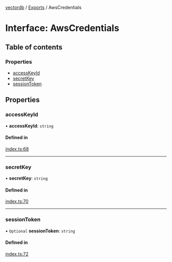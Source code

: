 [vectordb](../README.md) / [Exports](../modules.md) / AwsCredentials

# Interface: AwsCredentials

## Table of contents

### Properties

- [accessKeyId](AwsCredentials.md#accesskeyid)
- [secretKey](AwsCredentials.md#secretkey)
- [sessionToken](AwsCredentials.md#sessiontoken)

## Properties

### accessKeyId

• **accessKeyId**: `string`

#### Defined in

[index.ts:68](https://github.com/lancedb/lancedb/blob/92179835/node/src/index.ts#L68)

___

### secretKey

• **secretKey**: `string`

#### Defined in

[index.ts:70](https://github.com/lancedb/lancedb/blob/92179835/node/src/index.ts#L70)

___

### sessionToken

• `Optional` **sessionToken**: `string`

#### Defined in

[index.ts:72](https://github.com/lancedb/lancedb/blob/92179835/node/src/index.ts#L72)
